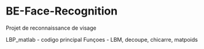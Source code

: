 # BE-Face-Recognition

Projet de reconnaissance de visage

LBP_matlab - codigo principal
Funçoes - LBM, decoupe, chicarre, matpoids

